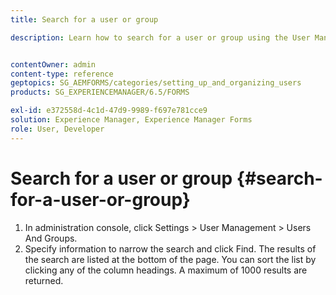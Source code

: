 ```yaml
---
title: Search for a user or group

description: Learn how to search for a user or group using the User Management settings in the administration console.


contentOwner: admin
content-type: reference
geptopics: SG_AEMFORMS/categories/setting_up_and_organizing_users
products: SG_EXPERIENCEMANAGER/6.5/FORMS

exl-id: e372558d-4c1d-47d9-9989-f697e781cce9
solution: Experience Manager, Experience Manager Forms
role: User, Developer
---
```

# Search for a user or group {#search-for-a-user-or-group}

1. In administration console, click Settings &gt; User Management &gt; Users And Groups.
1. Specify information to narrow the search and click Find. The results of the search are listed at the bottom of the page. You can sort the list by clicking any of the column headings. A maximum of 1000 results are returned.
